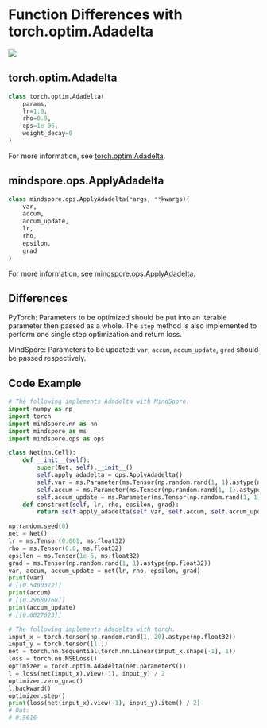 # Function Differences with torch.optim.Adadelta

<a href="https://gitee.com/mindspore/docs/blob/r2.0/docs/mindspore/source_en/note/api_mapping/pytorch_diff/ApplyAdadelta.md" target="_blank"><img src="https://mindspore-website.obs.cn-north-4.myhuaweicloud.com/website-images/r2.0/resource/_static/logo_source_en.png"></a>

## torch.optim.Adadelta

```python
class torch.optim.Adadelta(
    params,
    lr=1.0,
    rho=0.9,
    eps=1e-06,
    weight_decay=0
)
```

For more information, see [torch.optim.Adadelta](https://pytorch.org/docs/1.5.0/optim.html#torch.optim.Adadelta).

## mindspore.ops.ApplyAdadelta

```python
class mindspore.ops.ApplyAdadelta(*args, **kwargs)(
    var,
    accum,
    accum_update,
    lr,
    rho,
    epsilon,
    grad
)
```

For more information, see [mindspore.ops.ApplyAdadelta](https://mindspore.cn/docs/en/master/api_python/ops/mindspore.ops.ApplyAdadelta.html#mindspore.ops.ApplyAdadelta).

## Differences

PyTorch: Parameters to be optimized should be put into an iterable parameter then passed as a whole. The `step` method is also implemented to perform one single step optimization and return loss.

MindSpore: Parameters to be updated: `var`, `accum`, `accum_update`, `grad` should be passed respectively.

## Code Example

```python
# The following implements Adadelta with MindSpore.
import numpy as np
import torch
import mindspore.nn as nn
import mindspore as ms
import mindspore.ops as ops

class Net(nn.Cell):
    def __init__(self):
        super(Net, self).__init__()
        self.apply_adadelta = ops.ApplyAdadelta()
        self.var = ms.Parameter(ms.Tensor(np.random.rand(1, 1).astype(np.float32)), name="var")
        self.accum = ms.Parameter(ms.Tensor(np.random.rand(1, 1).astype(np.float32)), name="accum")
        self.accum_update = ms.Parameter(ms.Tensor(np.random.rand(1, 1).astype(np.float32)), name="accum_update")
    def construct(self, lr, rho, epsilon, grad):
        return self.apply_adadelta(self.var, self.accum, self.accum_update, lr, rho, epsilon, grad)

np.random.seed(0)
net = Net()
lr = ms.Tensor(0.001, ms.float32)
rho = ms.Tensor(0.0, ms.float32)
epsilon = ms.Tensor(1e-6, ms.float32)
grad = ms.Tensor(np.random.rand(1, 1).astype(np.float32))
var, accum, accum_update = net(lr, rho, epsilon, grad)
print(var)
# [[0.5480372]]
print(accum)
# [[0.29689768]]
print(accum_update)
# [[0.6027623]]

# The following implements Adadelta with torch.
input_x = torch.tensor(np.random.rand(1, 20).astype(np.float32))
input_y = torch.tensor([1.])
net = torch.nn.Sequential(torch.nn.Linear(input_x.shape[-1], 1))
loss = torch.nn.MSELoss()
optimizer = torch.optim.Adadelta(net.parameters())
l = loss(net(input_x).view(-1), input_y) / 2
optimizer.zero_grad()
l.backward()
optimizer.step()
print(loss(net(input_x).view(-1), input_y).item() / 2)
# Out:
# 0.5616
```
